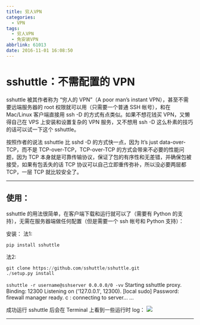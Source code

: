 ```yaml
---
title: 穷人VPN
categories:
  - VPN
tags:
  - 穷人VPN
  - 免安装VPN
abbrlink: 61013
date: 2016-11-01 16:08:50
---
```


# sshuttle：不需配置的 VPN

sshuttle 被其作者称为 “穷人的 VPN”（A poor man’s instant VPN），甚至不需要远端服务器的 root 权限就可以用（只需要一个普通 SSH 帐号），和在 Mac/Linux 客户端直接用 ssh -D 的方式有点类似。如果不想花钱买 VPN，又懒得自己在 VPS 上安装和设置复杂的 VPN 服务，又不想用 ssh -D 这么朴素的技巧的话可以试一下这个 sshuttle。

按照作者的说法 sshuttle 比 sshd -D 的方式快一点，因为 It’s just data-over-TCP，而不是 TCP-over-TCP，TCP-over-TCP 的方式会带来不必要的性能问题，因为 TCP 本身就是可靠传输协议，保证了包的有序性和无差错，并确保包被接受，如果有包丢失的话 TCP 协议可以自己立即重传弥补，所以没必要两层都 TCP，一层 TCP 就比较安全了。

---
## 使用：
sshuttle 的用法很简单，在客户端下载和运行就可以了（需要有 Python 的支持），无需在服务器端做任何配置（但是需要一个 ssh 帐号和 Python 支持）：

安装：
法1: 

`pip install sshuttle`

法2:

```python
git clone https://github.com/sshuttle/sshuttle.git
./setup.py install
```
`sshuttle -r username@sshserver 0.0.0.0/0 -vv`
Starting sshuttle proxy.
Binding: 12300
Listening on ('127.0.0.1', 12300).
[local sudo] Password: 
firewall manager ready.
c : connecting to server...
...

成功运行 sshuttle 后会在 Terminal 上看到一些运行时 log：
![][image-1]

[image-1]:	http://ofyfogrgx.bkt.clouddn.com//blog/%E7%A9%B7%E4%BA%BAvpn001.png

---